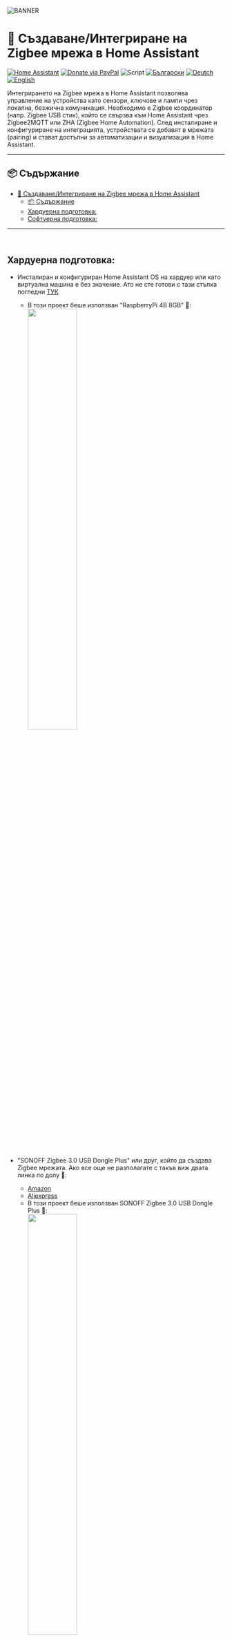 ![BANNER](/img/banner.png)

# 🛜 Създаване/Интегриране на Zigbee мрежа в Home Assistant
[![Home Assistant](https://img.shields.io/badge/🏠_Home_Assistant-41BDF5?logo=homeassistant)](https://www.home-assistant.io/) [![Donate via PayPal](https://img.shields.io/badge/PayPal-Donate-blue?logo=paypal)](https://www.paypal.com/donate/?hosted_button_id=AAWFZVF2XCP5A)
![Script](https://img.shields.io/badge/logo-yaml-green?logo=yaml)
[![Български](https://img.shields.io/badge/BG_Български-език-green?logo=translate&labelColor=gray&style=flat-square&link=https://example.com/bg
)](BG.md)
[![Deutch](https://img.shields.io/badge/DE_Deutsche-sprache-green?logo=translate&labelColor=gray&style=flat-square&link=https://example.com/bg
)](DE.md)
[![English](https://img.shields.io/badge/EN_English-language-green?logo=translate&labelColor=gray&style=flat-square&link=https://example.com/bg)](README.md)

Интегрирането на Zigbee мрежа в Home Assistant позволява управление на устройства като сензори, ключове и лампи чрез локална, безжична комуникация. Необходимо е Zigbee координатор (напр. Zigbee USB стик), който се свързва към Home Assistant чрез Zigbee2MQTT или ZHA (Zigbee Home Automation). След инсталиране и конфигуриране на интеграцията, устройствата се добавят в мрежата (pairing) и стават достъпни за автоматизации и визуализация в Home Assistant.

---

## 📦 Съдържание

- [🛜 Създаване/Интегриране на Zigbee мрежа в Home Assistant](#-създаванеинтегриране-на-zigbee-мрежа-в-home-assistant)
  - [📦 Съдържание](#-съдържание)
  - [Хардуерна подготовка:](#хардуерна-подготовка)
  - [Софтуерна подготовка:](#софтуерна-подготовка)

---

<br>

##  Хардуерна подготовка:

- Инсталиран и конфигуриран Home Assistant OS на хардуер или като виртуална машина е без значение. Ато не сте готови с тази стъпка погледни [ТУК](https://www.home-assistant.io/installation/)
  - В този проект беше използван "RaspberryPi 4B 8GB" 🔽:<br> <img align="center" src="/img/RASP PI 4B.png" width="50%" height="50%">


- "SONOFF Zigbee 3.0 USB Dongle Plus" или друг, който да създава Zigbee мрежата. Ако все още не разполагате с такъв виж двата линка по долу 🔽:
  - [Amazon](https://www.amazon.de/dp/B09KZX4WSB?ref=ppx_yo2ov_dt_b_fed_asin_title)
  - [Aliexpress](https://de.aliexpress.com/item/1005004266559661.html?spm=a2g0o.productlist.main.1.29cfYELkYELkj7&algo_pvid=d6c4c86f-f945-433c-addd-962a0da0c955&algo_exp_id=d6c4c86f-f945-433c-addd-962a0da0c955-0&pdp_npi=4%40dis%21EUR%2138.16%2120.99%21%21%2140.55%2122.30%21%402103890117306177577828936efd34%2112000028571354347%21sea%21DE%21749630241%21X&curPageLogUid=DHGOVitBimE5&utparam-url=scene%3Asearch%7Cquery_from%3A) 
  - В този проект беше използван SONOFF Zigbee 3.0 USB Dongle Plus 🔽: <br> <img align="center" src="/img/Sonoff zigbee3.0 Dongel.png" width="50%" height="50%">
> [!WARNING]
>ПРЕПОРАЧИТЕЛНО: Използвайте  "SONOFF Zigbee 3.0 USB Dongle Plus" със USB удължител. Причината е, че всички Zigbee 3.0 USB Dongle се влияе от работата на хардуера и създава проблеми на мрежата! Ако се колебаете какъв да изберете погледнете линкът по долу. 🔽:
>    - [Aliexpress](https://de.aliexpress.com/item/1005007442670601.html?spm=a2g0o.order_list.order_list_main.75.6e4f5c5f9wWYJ0&gatewayAdapt=glo2deu)
## Софтуерна подготовка:
- **Обновяване на Firmware в "SONOFF Zigbee 3.0 USB Dongle Plus":** въпреки, че е съвсем нов обновяването на Firmware е задължително. Така избягвате не-желани проблеми със съвместимостта между добавки или устройства. В линковете по долу ще намерите всичко необходимо за това. 🔽:
  - [Драивъри:](https://www.silabs.com/developer-tools/usb-to-uart-bridge-vcp-drivers?tab=downloads) първоначално изтеглете и инсталирайте VCP Drivers на устройство с Windows или MAC, след което рестартирайте операционната система.
  - [Флаш софтуер:](https://zig-star.com/radio-docs/quick-start/#5have-fun) изтеглете ZigStar и свържете "SONOFF Zigbee 3.0 USB Dongle Plus" към някой от USB портовете.
  - [Firmware cordinator:](https://github.com/Koenkk/Z-Stack-firmware/tree/master/coordinator/Z-Stack_3.x.0/bin) изтеглете най новата версия и я добавете във ZigStar.
  - [Документация:](https://sonoff.tech/wp-content/uploads/2022/11/SONOFF-Zigbee-3.0-USB-dongle-plus-firmware-flashing-.pdf) Официалната документация от SONOFF
- **Инсталиране на MQTT Broker в Home Assistant:** Ако все още нямате MQTT брокер щракни на бутонът долу. 🔽:<br>
<a href="https://my.home-assistant.io/redirect/supervisor_addon/?addon=core_mosquitto">
    <img align="center" src="/img/button ADD-ON ON.svg" >
</a><br>

- **След инсталирането включете функцията "Стартиране при зареждане на системата" и рестартирайте Home Assistant. 🔽:**
![Стартиране при зареждане на системата](/img/mqtt_autostart.png)
  - След стартирането на системата отворете конфигурацията на "Mosquitto broker" и преминете в режим "Редактиране в YAML". Заменете всичко с този код 🔽:

```yaml
logins:
    - username: "!secret mqtt_user"
    password: "!secret mqtt_pass"
require_certificate: false
certfile: cer.pem
keyfile: key.pem
customize:
active: false
folder: mosquitto
anonymous: false
server: mqtt://_________________:1883
base_topic: zigbee2mqtt
debug: true
```
> [!WARNING]
>На "server" попълнете IP адресът на устройството, където е инсталиран Home Assistant 🔼.
  - Добавете следните редове в "secrets.yaml". Ако това не бъде направено то конфигурацията неможе да бъде валидна 🔽.

    ```yaml
    # MQTT login daten
    mqtt_user: _____________
    mqtt_pass: _____________
    ```

> [!WARNING]
>Попълнете предпочитаните от Вас потребителско име и парола  с тях ще се свързвате с MQTT. Запазете промените и стартирайте "Mosquitto broker". Уверете се, че "Mosquitto broker" е стартирал успешно и продължете с инсталацията на "Zigbee2MQTT"
- **Инсталиране на Zigbee2MQTT в Home Assistant:**
  - Натисни бутонът по долу за да добавиш хранилището на Zigbee2MQTT в добавките си 🔽:

[![repo](/img/button%20ADD%20ADD-ON%20REPOSITORY%20TO%20MY.svg)](https://my.home-assistant.io/redirect/supervisor_add_addon_repository/?repository_url=https%3A%2F%2Fgithub.com%2Fzigbee2mqtt%2Fhassio-zigbee2mqtt)
  - След добавяне на хранилището обновете страницата и ще намерите следното 🔽:
![repoo](/img/zigbee2mqtt_repo.png)
Отворете и инсталирайте Zigbee2MQTT, след което рестартирайте системата.
  - След стартирането на системата отворете конфигурацията във Zigbee2MQTT и преминете в режим "Редактиране в YAML". Заменете всичко със следният код 🔽:
    ```yaml
    data_path: /config/zigbee2mqtt
    socat:
    enabled: false
    master: pty,raw,echo=0,link=/tmp/ttyZ2M,mode=777
    slave: tcp-listen:8485,keepalive,nodelay,reuseaddr,keepidle=1,keepintvl=1,keepcnt=5
    options: "-d -d"
    log: true
    mqtt:
    server: mqtt://_____________:1883  
    user: "!secret mqtt_user"
    password: "!secret mqtt_pass"
    serial:
    port: ______________________________________
    ``` 
> [!CAUTION]
>На "server:" трябва да добавиш същият ИП адрес, който има и Home Assistant 🔼. На "port:" следвай стъпките по картинката по долу  🔽:
>
>![server](/img/patch_usb_port002.gif)
>
>Запаметете промените! Отметнете стартиране автоматично със системата и стартирайте добавката 🔽:
>
>![Запаметете промените](/img/Zegbee_save_and_start.gif)

> [!WARNING]
> Рестартирайте цялата система, ако добавката не иска да стартира веднага. След рестарта тя ще стартира автоматично.
> Поздравления вече имате работеща Zibee мрежа !

> [!TIP]
> Ако този проект ви е харесъл, [ТУК](https://github.com/Bacard1?tab=repositories) ще намерите още интересни гранилища направени от мен.<br>
> Ако срещате затруднения или имате въпроси не се колебайте да се свържете с мен.
